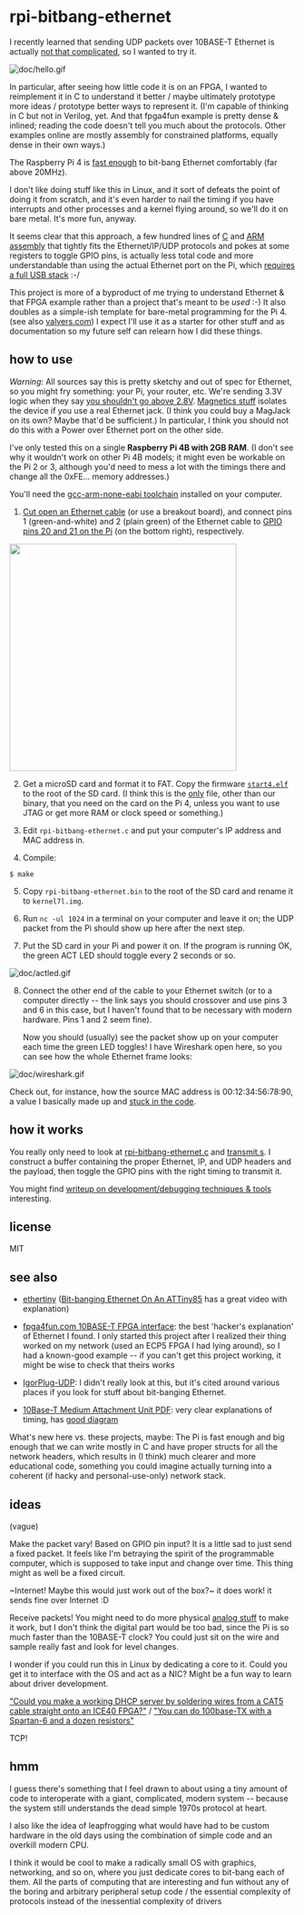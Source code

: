 # rpi-bitbang-ethernet

I recently learned that sending UDP packets over 10BASE-T Ethernet is
actually [not that
complicated](https://www.fpga4fun.com/10BASE-T.html), so I wanted to
try it.

![doc/hello.gif](doc/hello.gif)

In particular, after seeing how little code it is on an FPGA, I wanted
to reimplement it in C to understand it better / maybe ultimately
prototype more ideas / prototype better ways to represent it. (I'm
capable of thinking in C but not in Verilog, yet. And that fpga4fun
example is pretty dense & inlined; reading the code doesn't tell you
much about the protocols. Other examples online are mostly assembly
for constrained platforms, equally dense in their own ways.)

The Raspberry Pi 4 is [fast
enough](https://github.com/hzeller/rpi-gpio-dma-demo) to bit-bang
Ethernet comfortably (far above 20MHz).

I don't like doing stuff like this in Linux, and it sort of defeats
the point of doing it from scratch, and it's even harder to nail the
timing if you have interrupts and other processes and a kernel flying
around, so we'll do it on bare metal. It's more fun, anyway.

It seems clear that this approach, a few hundred lines of
[C](rpi-bitbang-ethernet.c) and [ARM assembly](transmit.s) that
tightly fits the Ethernet/IP/UDP protocols and pokes at some registers
to toggle GPIO pins, is actually less total code and more
understandable than using the actual Ethernet port on the Pi, which
[requires a full USB
stack](https://www.raspberrypi.org/forums/viewtopic.php?t=36044) :-/

This project is more of a byproduct of me trying to understand
Ethernet & that FPGA example rather than a project that's meant to be
_used_ :-) It also doubles as a simple-ish template for bare-metal
programming for the Pi 4. (see also
[valvers.com](https://www.valvers.com/open-software/raspberry-pi/bare-metal-programming-in-c-part-1/))
I expect I'll use it as a starter for other stuff and as documentation
so my future self can relearn how I did these things.

## how to use

_Warning_: All sources say this is pretty sketchy and out of spec for
Ethernet, so you might fry something: your Pi, your router, etc. We're
sending 3.3V logic when they say [you shouldn't go above
2.8V](https://www.iol.unh.edu/sites/default/files/knowledgebase/ethernet/10basetmau.pdf#page=11). [Magnetics
stuff](https://networkengineering.stackexchange.com/questions/29927/what-is-the-purpose-of-an-ethernet-magnetic-transformer-and-how-are-they-used)
isolates the device if you use a real Ethernet jack. (I think you
could buy a MagJack on its own? Maybe that'd be sufficient.) In
particular, I think you should not do this with a Power over Ethernet
port on the other side.

I've only tested this on a single **Raspberry Pi 4B with 2GB RAM**. (I
don't see why it wouldn't work on other Pi 4B models; it might even be
workable on the Pi 2 or 3, although you'd need to mess a lot with
the timings there and change all the 0xFE... memory addresses.)

You'll need the [gcc-arm-none-eabi
toolchain](https://developer.arm.com/tools-and-software/open-source-software/developer-tools/gnu-toolchain/gnu-rm/downloads)
installed on your computer.

1. [Cut open an Ethernet
cable](https://www.fpga4fun.com/10BASE-T0.html) (or use a breakout
board), and connect pins 1 (green-and-white) and 2 (plain green) of
the Ethernet cable to [GPIO pins 20 and 21 on the
Pi](https://pinout.xyz/) (on the bottom right), respectively.

<img src="doc/cable.jpg" width="400">

2. Get a microSD card and format it to FAT. Copy the firmware
[`start4.elf`](https://github.com/raspberrypi/firmware/blob/master/boot/start4.elf)
to the root of the SD card. (I think this is the
[only](https://www.raspberrypi.org/documentation/configuration/boot_folder.md)
file, other than our binary, that you need on the card on the Pi 4,
unless you want to use JTAG or get more RAM or clock speed or
something.)

3. Edit `rpi-bitbang-ethernet.c` and put your computer's IP address and
MAC address in.

4. Compile:

```
$ make
```

5. Copy `rpi-bitbang-ethernet.bin` to the root of the SD card and rename
it to `kernel7l.img`.

6. Run `nc -ul 1024` in a terminal on your computer and leave it on;
the UDP packet from the Pi should show up here after the next step.

7. Put the SD card in your Pi and power it on. If the program is
running OK, the green ACT LED should toggle every 2 seconds or so.

![doc/actled.gif](doc/actled.gif)

8. Connect the other end of the cable to your Ethernet switch (or to a
computer directly -- the link says you should crossover and use pins 3
and 6 in this case, but I haven't found that to be necessary with
modern hardware. Pins 1 and 2 seem fine).

   Now you should (usually) see the packet show up on your computer
each time the green LED toggles! I have Wireshark open here, so you
can see how the whole Ethernet frame looks:

![doc/wireshark.gif](doc/wireshark.gif)

   Check out, for instance, how the source MAC address is
00:12:34:56:78:90, a value I basically made up and [stuck in the
code](rpi-bitbang-ethernet.c).

## how it works

You really only need to look at
[rpi-bitbang-ethernet.c](rpi-bitbang-ethernet.c) and
[transmit.s](transmit.s). I construct a buffer containing the proper
Ethernet, IP, and UDP headers and the payload, then toggle the GPIO
pins with the right timing to transmit it.

You might find [writeup on development/debugging techniques &
tools](helpful-but-not-strictly-necessary/DEVELOPMENT.md) interesting.

## license

MIT

## see also

- [ethertiny](https://github.com/cnlohr/ethertiny) ([Bit-banging Ethernet On An
  ATTiny85](https://hackaday.com/2014/08/29/bit-banging-ethernet-on-an-attiny85/)
  has a great video with explanation)

- [fpga4fun.com 10BASE-T FPGA
  interface](https://www.fpga4fun.com/10BASE-T.html): the best
  'hacker's explanation' of Ethernet I found. I only started this
  project after I realized their thing worked on my network (used an
  ECP5 FPGA I had lying around), so I had a known-good example -- if
  you can't get this project working, it might be wise to check that
  theirs works

- [IgorPlug-UDP](http://web.archive.org/web/20080202054313/https://www.cesko.host.sk/IgorPlugUDP/IgorPlug-UDP%20(AVR)_eng.htm):
  I didn't really look at this, but it's cited around various places
  if you look for stuff about bit-banging Ethernet.

- [10Base-T Medium Attachment Unit
  PDF](https://www.iol.unh.edu/sites/default/files/knowledgebase/ethernet/10basetmau.pdf):
  very clear explanations of timing, has [good
  diagram](https://www.iol.unh.edu/sites/default/files/knowledgebase/ethernet/10basetmau.pdf#page=8)

What's new here vs. these projects, maybe: The Pi is fast enough and
big enough that we can write mostly in C and have proper structs for
all the network headers, which results in (I think) much clearer and
more educational code, something you could imagine actually turning
into a coherent (if hacky and personal-use-only) network stack.

## ideas

(vague)

Make the packet vary! Based on GPIO pin input? It is a little sad to
just send a fixed packet. It feels like I'm betraying the spirit of
the programmable computer, which is supposed to take input and change
over time. This thing might as well be a fixed circuit.

~Internet! Maybe this would just work out of the box?~ it does work!
it sends fine over Internet :D

Receive packets! You might need to do more physical [analog
stuff](https://www.fpga4fun.com/10BASE-T4.html) to make it work, but I
don't think the digital part would be too bad, since the Pi is so much
faster than the 10BASE-T clock? You could just sit on the wire and
sample really fast and look for level changes.

I wonder if you could run this in Linux by dedicating a core to
it. Could you get it to interface with the OS and act as a NIC? Might
be a fun way to learn about driver development.

["Could you make a working DHCP server by soldering wires from a CAT5 cable straight onto an ICE40 FPGA?"](https://twitter.com/lukego/status/1248306300615868419) / ["You can do 100base-TX with a Spartan-6 and a dozen resistors"](https://twitter.com/azonenberg/status/1248308397994151939)

TCP!

## hmm

I guess there's something that I feel drawn to about using a tiny
amount of code to interoperate with a giant, complicated, modern
system -- because the system still understands the dead simple 1970s
protocol at heart.

I also like the idea of leapfrogging what would have had to be custom
hardware in the old days using the combination of simple code and an
overkill modern CPU.

I think it would be cool to make a radically small OS with graphics,
networking, and so on, where you just dedicate cores to bit-bang each
of them. All the parts of computing that are interesting and fun
without any of the boring and arbitrary peripheral setup code / the
essential complexity of protocols instead of the inessential
complexity of drivers
